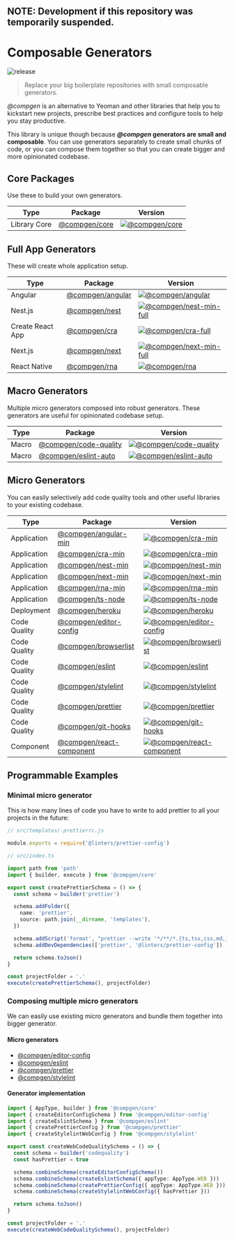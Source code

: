 ## NOTE: Development if this repository was temporarily suspended.

# Composable Generators

![release](https://github.com/developer239/compgen/workflows/release/badge.svg)

> Replace your big boilerplate repositories with small composable generators.

_@compgen_ is an alternative to Yeoman and other libraries that help you to kickstart new projects, prescribe best practices and configure tools to help you stay productive.

This library is unique though because **_@compgen_ generators are small and composable**. You can use generators separately to create small chunks of code, or you can compose them together so that you can create bigger and more opinionated codebase.

## Core Packages

Use these to build your own generators.

| Type         | Package                             | Version                                  |
| ------------ | ----------------------------------- | ---------------------------------------- |
| Library Core | [@compgen/core](packages/core/core) | [![@compgen/core][core-badge]][core-npm] |

## Full App Generators

These will create whole application setup.

| Type             | Package                                               | Version                                                     |
| ---------------- | ----------------------------------------------------- | ----------------------------------------------------------- |
| Angular          | [@compgen/angular](packages/macro-generators/angular) | [![@compgen/angular][angular-badge]][angular-npm]           |
| Nest.js          | [@compgen/nest](packages/macro-generators/nest)       | [![@compgen/nest-min-full][nest-full-badge]][nest-full-npm] |
| Create React App | [@compgen/cra](packages/macro-generators/cra)         | [![@compgen/cra-full][cra-full-badge]][cra-full-npm]        |
| Next.js          | [@compgen/next](packages/macro-generators/next)       | [![@compgen/next-min-full][next-full-badge]][next-full-npm] |
| React Native     | [@compgen/rna](packages/macro-generators/rna)         | [![@compgen/rna][rna-badge]][rna-npm]                       |

## Macro Generators

Multiple micro generators composed into robust generators. These generators are useful for opinionated codebase setup.

| Type  | Package                                                         | Version                                                       |
| ----- | --------------------------------------------------------------- | ------------------------------------------------------------- |
| Macro | [@compgen/code-quality](packages/macro-generators/code-quality) | [![@compgen/code-quality][cc-badge]][cc-npm]                  |
| Macro | [@compgen/eslint-auto](packages/macro-generators/eslint-auto)   | [![@compgen/eslint-auto][eslint-auto-badge]][eslint-auto-npm] |

## Micro Generators

You can easily selectively add code quality tools and other useful libraries to your existing codebase.

| Type         | Package                                                               | Version                                                                   |
| ------------ | --------------------------------------------------------------------- | ------------------------------------------------------------------------- |
| Application  | [@compgen/angular-min](packages/micro-generators/angular-min)         | [![@compgen/cra-min][angular-min-badge]][angular-min-npm]                 |
| Application  | [@compgen/cra-min](packages/micro-generators/cra-min)                 | [![@compgen/cra-min][cra-badge]][cra-npm]                                 |
| Application  | [@compgen/nest-min](packages/micro-generators/nest-min)               | [![@compgen/nest-min][nest-badge]][nest-npm]                              |
| Application  | [@compgen/next-min](packages/micro-generators/next-min)               | [![@compgen/next-min][next-badge]][next-npm]                              |
| Application  | [@compgen/rna-min](packages/micro-generators/rna-min)                 | [![@compgen/rna-min][rna-min-badge]][rna-min-npm]                         |
| Application  | [@compgen/ts-node](packages/micro-generators/ts-node)                 | [![@compgen/ts-node][tsnode-badge]][tsnode-npm]                           |
| Deployment   | [@compgen/heroku](packages/micro-generators/heroku)                   | [![@compgen/heroku][he-badge]][he-npm]                                    |
| Code Quality | [@compgen/editor-config](packages/micro-generators/editor-config)     | [![@compgen/editor-config][ef-badge]][ef-npm]                             |
| Code Quality | [@compgen/browserlist](packages/micro-generators/browserlist)         | [![@compgen/browserlist][bl-badge]][bl-npm]                               |
| Code Quality | [@compgen/eslint](packages/micro-generators/eslint)                   | [![@compgen/eslint][es-badge]][es-npm]                                    |
| Code Quality | [@compgen/stylelint](packages/micro-generators/stylelint)             | [![@compgen/stylelint][stylelint-badge]][stylelint-npm]                   |
| Code Quality | [@compgen/prettier](packages/micro-generators/prettier)               | [![@compgen/prettier][prettier-badge]][prettier-npm]                      |
| Code Quality | [@compgen/git-hooks](packages/micro-generators/git-hooks)             | [![@compgen/git-hooks][gh-badge]][gh-npm]                                 |
| Component    | [@compgen/react-component](packages/micro-generators/react-component) | [![@compgen/react-component][react-component-badge]][react-component-npm] |

## Programmable Examples

### Minimal micro generator

This is how many lines of code you have to write to add prettier to all your projects in the future:

```js
// src/templates/.prettierrc.js

module.exports = require('@linters/prettier-config')
```

```ts
// src/index.ts

import path from 'path'
import { builder, execute } from '@compgen/core'

export const createPrettierSchema = () => {
  const schema = builder('prettier')

  schema.addFolder({
    name: 'prettier',
    source: path.join(__dirname, 'templates'),
  })

  schema.addScript('format', "prettier --write '*/**/*.{ts,tsx,css,md,json}'")
  schema.addDevDependencies(['prettier', '@linters/prettier-config'])

  return schema.toJson()
}

const projectFolder = '.'
execute(createPrettierSchema(), projectFolder)
```

### Composing multiple micro generators

We can easily use existing micro generators and bundle them together into bigger generator.

#### Micro generators

- [@compgen/editor-config](/packages/micro-generators/editor-config)
- [@compgen/eslint](/packages/micro-generators/eslint)
- [@compgen/prettier](/packages/micro-generators/prettier)
- [@compgen/stylelint](/packages/micro-generators/stylelint)

#### Generator implementation

```ts
import { AppType, builder } from '@compgen/core'
import { createEditorConfigSchema } from '@compgen/editor-config'
import { createEslintSchema } from '@compgen/eslint'
import { createPrettierConfig } from '@compgen/prettier'
import { createStylelintWebConfig } from '@compgen/stylelint'

export const createWebCodeQualitySchema = () => {
  const schema = builder('codequality')
  const hasPrettier = true

  schema.combineSchema(createEditorConfigSchema())
  schema.combineSchema(createEslintSchema({ appType: AppType.WEB }))
  schema.combineSchema(createPrettierConfig({ appType: AppType.WEB }))
  schema.combineSchema(createStylelintWebConfig({ hasPrettier }))

  return schema.toJson()
}

const projectFolder = '.'
execute(createWebCodeQualitySchema(), projectFolder)
```

[angular-min-badge]: https://badge.fury.io/js/%40compgen%2Fangular-min.svg
[angular-min-npm]: https://badge.fury.io/js/%40compgen%2Fangular-min
[core-badge]: https://badge.fury.io/js/%40compgen%2Fcore.svg
[core-npm]: https://badge.fury.io/js/%40compgen%2Fcore
[cc-badge]: https://badge.fury.io/js/%40compgen%2Fcode-quality.svg
[cc-npm]: https://badge.fury.io/js/%40compgen%2Fcode-quality
[eslint-auto-badge]: https://badge.fury.io/js/%40compgen%2Feslint-auto.svg
[eslint-auto-npm]: https://badge.fury.io/js/%40compgen%2Feslint-auto
[bl-badge]: https://badge.fury.io/js/%40compgen%2Fbrowserlist.svg
[bl-npm]: https://badge.fury.io/js/%40compgen%2Fbrowserlist
[cra-badge]: https://badge.fury.io/js/%40compgen%2Fcra-min.svg
[cra-npm]: https://badge.fury.io/js/%40compgen%2Fcra-min
[ef-badge]: https://badge.fury.io/js/%40compgen%2Feditor-config.svg
[ef-npm]: https://badge.fury.io/js/%40compgen%2Feditor-config
[es-badge]: https://badge.fury.io/js/%40compgen%2Feslint.svg
[es-npm]: https://badge.fury.io/js/%40compgen%2Feslint
[gh-badge]: https://badge.fury.io/js/%40compgen%2Fgit-hooks.svg
[gh-npm]: https://badge.fury.io/js/%40compgen%2Fgit-hooks
[he-badge]: https://badge.fury.io/js/%40compgen%2Fheroku.svg
[he-npm]: https://badge.fury.io/js/%40compgen%2Fheroku
[nest-badge]: https://badge.fury.io/js/%40compgen%2Fnest-min.svg
[nest-npm]: https://badge.fury.io/js/%40compgen%2Fnest-min
[next-badge]: https://badge.fury.io/js/%40compgen%2Fnext-min.svg
[next-npm]: https://badge.fury.io/js/%40compgen%2Fnext-min
[rna-badge]: https://badge.fury.io/js/%40compgen%2Frna.svg
[rna-npm]: https://badge.fury.io/js/%40compgen%2Frna
[prettier-badge]: https://badge.fury.io/js/%40compgen%2Fprettier.svg
[prettier-npm]: https://badge.fury.io/js/%40compgen%2Fprettier
[rna-min-badge]: https://badge.fury.io/js/%40compgen%2Frna-min.svg
[rna-min-npm]: https://badge.fury.io/js/%40compgen%2Frna-min
[stylelint-badge]: https://badge.fury.io/js/%40compgen%2Fstylelint.svg
[stylelint-npm]: https://badge.fury.io/js/%40compgen%2Fstylelint
[tsnode-badge]: https://badge.fury.io/js/%40compgen%2Fts-node.svg
[tsnode-npm]: https://badge.fury.io/js/%40compgen%2Fts-node
[cra-full-badge]: https://badge.fury.io/js/%40compgen%2Fcra.svg
[cra-full-npm]: https://badge.fury.io/js/%40compgen%2Fcra
[nest-full-badge]: https://badge.fury.io/js/%40compgen%2Fnest.svg
[nest-full-npm]: https://badge.fury.io/js/%40compgen%2Fnest
[next-full-badge]: https://badge.fury.io/js/%40compgen%2Fnext.svg
[next-full-npm]: https://badge.fury.io/js/%40compgen%2Fnext
[angular-badge]: https://badge.fury.io/js/%40compgen%2Fangular.svg
[angular-npm]: https://badge.fury.io/js/%40compgen%2Fangular
[react-component-badge]: https://badge.fury.io/js/%40compgen%2Freact-component.svg
[react-component-npm]: https://badge.fury.io/js/%40compgen%2Freact-component
